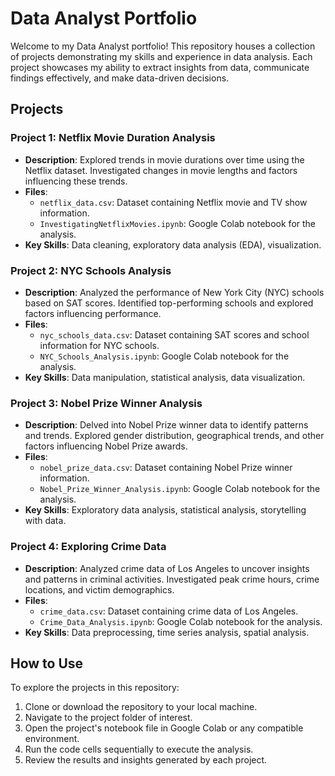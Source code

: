 # Data Analyst Portfolio

Welcome to my Data Analyst portfolio! This repository houses a collection of projects demonstrating my skills and experience in data analysis. Each project showcases my ability to extract insights from data, communicate findings effectively, and make data-driven decisions.

## Projects

### Project 1: Netflix Movie Duration Analysis

- **Description**: Explored trends in movie durations over time using the Netflix dataset. Investigated changes in movie lengths and factors influencing these trends.
- **Files**:
  - `netflix_data.csv`: Dataset containing Netflix movie and TV show information.
  - `InvestigatingNetflixMovies.ipynb`: Google Colab notebook for the analysis.
- **Key Skills**: Data cleaning, exploratory data analysis (EDA), visualization.

### Project 2: NYC Schools Analysis

- **Description**: Analyzed the performance of New York City (NYC) schools based on SAT scores. Identified top-performing schools and explored factors influencing performance.
- **Files**:
  - `nyc_schools_data.csv`: Dataset containing SAT scores and school information for NYC schools.
  - `NYC_Schools_Analysis.ipynb`: Google Colab notebook for the analysis.
- **Key Skills**: Data manipulation, statistical analysis, data visualization.

### Project 3: Nobel Prize Winner Analysis

- **Description**: Delved into Nobel Prize winner data to identify patterns and trends. Explored gender distribution, geographical trends, and other factors influencing Nobel Prize awards.
- **Files**:
  - `nobel_prize_data.csv`: Dataset containing Nobel Prize winner information.
  - `Nobel_Prize_Winner_Analysis.ipynb`: Google Colab notebook for the analysis.
- **Key Skills**: Exploratory data analysis, statistical analysis, storytelling with data.

### Project 4: Exploring Crime Data

- **Description**: Analyzed crime data of Los Angeles to uncover insights and patterns in criminal activities. Investigated peak crime hours, crime locations, and victim demographics.
- **Files**:
  - `crime_data.csv`: Dataset containing crime data of Los Angeles.
  - `Crime_Data_Analysis.ipynb`: Google Colab notebook for the analysis.
- **Key Skills**: Data preprocessing, time series analysis, spatial analysis.

## How to Use

To explore the projects in this repository:

1. Clone or download the repository to your local machine.
2. Navigate to the project folder of interest.
3. Open the project's notebook file in Google Colab or any compatible environment.
4. Run the code cells sequentially to execute the analysis.
5. Review the results and insights generated by each project.
